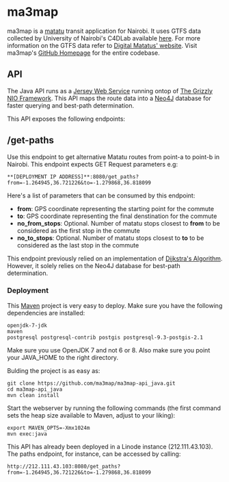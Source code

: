 # ma3map

ma3map is a [matatu](http://en.wikipedia.org/wiki/Matatu) transit application for Nairobi. It uses GTFS data collected by University of Nairobi's C4DLab available [here](http://www.gtfs-data-exchange.com/agency/university-of-nairobi-c4dlab/). For more information on the GTFS data refer to [Digital Matatus' website](http://www.digitalmatatus.com/). Visit ma3map's [GitHub Homepage](https://www.github.com/ma3map) for the entire codebase.

## API

The Java API runs as a [Jersey Web Service](https://jersey.java.net) running ontop of [The Grizzly NIO Framework](https://grizzly.java.net). This API maps the route data into a [Neo4J](https://neo4j.com) database for faster querying and best-path determination.

This API exposes the following endpoints:

/get-paths
---------

Use this endpoint to get alternative Matatu routes from point-a to point-b in Nairobi. This endpoint expects GET Request parameters e.g:

    **[DEPLOYMENT IP ADDRESS]**:8080/get_paths?from=-1.264945,36.721226&to=-1.279868,36.818099

Here's a list of parameters that can be consumed by this endpoint:

* **from**: GPS coordinate representing the starting point for the commute
* **to**: GPS coordinate representing the final denstination for the commute
* **no_from_stops**: Optional. Number of matatu stops closest to **from** to be considered as the first stop in the commute
* **no_to_stops**: Optional. Number of matatu stops closest to **to** to be considered as the last stop in the commute

This endpoint previously relied on an implementation of [Dijkstra's Algorithm](https://en.wikipedia.org/wiki/Dijkstra%27s_algorithm). However, it solely relies on the Neo4J database for best-path determination.

### Deployment

This [Maven](https://maven.apache.org) project is very easy to deploy. Make sure you have the following dependencies are installed:

    openjdk-7-jdk
    maven
    postgresql postgresql-contrib postgis postgresql-9.3-postgis-2.1

Make sure you use OpenJDK 7 and not 6 or 8. Also make sure you point your JAVA_HOME to the right directory.

Bulding the project is as easy as:

    git clone https://github.com/ma3map/ma3map-api_java.git
    cd ma3map-api_java
    mvn clean install

Start the webserver by running the following commands (the first command sets the heap size available to Maven, adjust to your liking):

    export MAVEN_OPTS=-Xmx1024m
    mvn exec:java

This API has already been deployed in a Linode instance (212.111.43.103). The paths endpoint, for instance, can be accessed by calling:

    http://212.111.43.103:8080/get_paths?from=-1.264945,36.721226&to=-1.279868,36.818099
